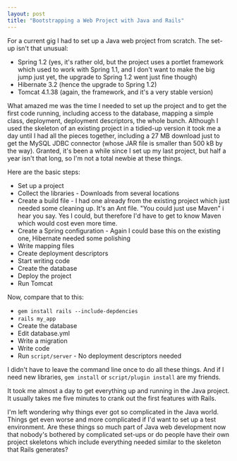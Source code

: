 ```yaml
---
layout: post
title: "Bootstrapping a Web Project with Java and Rails"
---
```

For a current gig I had to set up a Java web project from scratch. The set-up isn't that unusual:
 * Spring 1.2 (yes, it's rather old, but the project uses a portlet framework which used to work with Spring 1.1, and I don't want to make the big jump just yet, the upgrade to Spring 1.2 went just fine though)
 * Hibernate 3.2 (hence the upgrade to Spring 1.2)
 * Tomcat 4.1.38 (again, the framework, and it's a very stable version)

What amazed me was the time I needed to set up the project and to get the first code running, including access to the database, mapping a simple class, deployment, deployment descriptors, the whole bunch. Although I used the skeleton of an existing project in a tidied-up version it took me a day until I had all the pieces together, including a 27 MB download just to get the MySQL JDBC connector (whose JAR file is smaller than 500 kB by the way). Granted, it's been a while since I set up my last project, but half a year isn't that long, so I'm not a total newbie at these things.

Here are the basic steps:
 * Set up a project
 * Collect the libraries - Downloads from several locations
 * Create a build file - I had one already from the existing project which just needed some cleaning up. It's an Ant file. "You could just use Maven" i hear you say. Yes I could, but therefore I'd have to get to know Maven which would cost even more time.
 * Create a Spring configuration - Again I could base this on the existing one, Hibernate needed some polishing
 * Write mapping files
 * Create deployment descriptors
 * Start writing code
 * Create the database
 * Deploy the project
 * Run Tomcat

Now, compare that to this:
 * `gem install rails --include-depdencies`
 * `rails my_app`
 * Create the database
 * Edit database.yml
 * Write a migration
 * Write code
 * Run `script/server` - No deployment descriptors needed

I didn't have to leave the command line once to do all these things. And if I need new libraries, `gem install` or `script/plugin install` are my friends.

It took me almost a day to get everything up and running in the Java project. It usually takes me five minutes to crank out the first features with Rails.

I'm left wondering why things ever got so complicated in the Java world. Things get even worse and more complicated if I'd want to set up a test environment. Are these things so much part of Java web development now that nobody's bothered by complicated set-ups or do people have their own project skeletons which include everything needed similar to the skeleton that Rails generates?